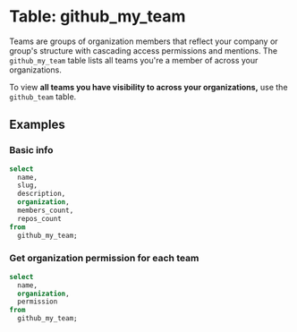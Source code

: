 # Table: github_my_team

Teams are groups of organization members that reflect your company or group's structure with cascading access permissions and mentions. The `github_my_team` table lists all teams you're a member of across your organizations.

To view **all teams you have visibility to across your organizations,** use the `github_team` table.

## Examples

### Basic info

```sql
select
  name,
  slug,
  description,
  organization,
  members_count,
  repos_count
from
  github_my_team;
```

### Get organization permission for each team

```sql
select
  name,
  organization,
  permission
from
  github_my_team;
```
